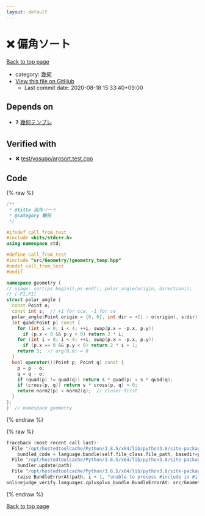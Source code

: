 ```yaml
---
layout: default
---
```


<!-- mathjax config similar to math.stackexchange -->
<script type="text/javascript" async
  src="https://cdnjs.cloudflare.com/ajax/libs/mathjax/2.7.5/MathJax.js?config=TeX-MML-AM_CHTML">
</script>
<script type="text/x-mathjax-config">
  MathJax.Hub.Config({
    TeX: { equationNumbers: { autoNumber: "AMS" }},
    tex2jax: {
      inlineMath: [ ['$','$'] ],
      processEscapes: true
    },
    "HTML-CSS": { matchFontHeight: false },
    displayAlign: "left",
    displayIndent: "2em"
  });
</script>

<script type="text/javascript" src="https://cdnjs.cloudflare.com/ajax/libs/jquery/3.4.1/jquery.min.js"></script>
<script src="https://cdn.jsdelivr.net/npm/jquery-balloon-js@1.1.2/jquery.balloon.min.js" integrity="sha256-ZEYs9VrgAeNuPvs15E39OsyOJaIkXEEt10fzxJ20+2I=" crossorigin="anonymous"></script>
<script type="text/javascript" src="../../../assets/js/copy-button.js"></script>
<link rel="stylesheet" href="../../../assets/css/copy-button.css" />


# :x: 偏角ソート

<a href="../../../index.html">Back to top page</a>

* category: <a href="../../../index.html#8f833136c094b0b1f887309fa147399d">幾何</a>
* <a href="{{ site.github.repository_url }}/blob/master/src/Geometry/arg_sort.hpp">View this file on GitHub</a>
    - Last commit date: 2020-08-18 15:33:40+09:00




## Depends on

* :question: <a href="!geometry_temp.hpp.html">幾何テンプレ</a>


## Verified with

* :x: <a href="../../../verify/test/yosupo/argsort.test.cpp.html">test/yosupo/argsort.test.cpp</a>


## Code

<a id="unbundled"></a>
{% raw %}
```cpp
/**
 * @title 偏角ソート
 * @category 幾何
 */

#ifndef call_from_test
#include <bits/stdc++.h>
using namespace std;

#define call_from_test
#include "src/Geometry/!geometry_temp.hpp"
#undef call_from_test
#endif

namespace geometry {
// usage: sort(ps.begin(),ps.end(), polar_angle(origin, direction));
// (-PI,PI]
struct polar_angle {
  const Point o;
  const int s;  // +1 for ccw, -1 for cw
  polar_angle(Point origin = {0, 0}, int dir = +1) : o(origin), s(dir) {}
  int quad(Point p) const {
    for (int i = 0; i < 4; ++i, swap(p.x = -p.x, p.y))
      if (p.x < 0 && p.y < 0) return 2 * i;
    for (int i = 0; i < 4; ++i, swap(p.x = -p.x, p.y))
      if (p.x == 0 && p.y < 0) return 2 * i + 1;
    return 3;  // arg(0,0) = 0
  }
  bool operator()(Point p, Point q) const {
    p = p - o;
    q = q - o;
    if (quad(p) != quad(q)) return s * quad(p) < s * quad(q);
    if (cross(p, q)) return s * cross(p, q) > 0;
    return norm2(p) < norm2(q);  // closer first
  }
};
}  // namespace geometry
```
{% endraw %}

<a id="bundled"></a>
{% raw %}
```cpp
Traceback (most recent call last):
  File "/opt/hostedtoolcache/Python/3.8.5/x64/lib/python3.8/site-packages/onlinejudge_verify/docs.py", line 349, in write_contents
    bundled_code = language.bundle(self.file_class.file_path, basedir=pathlib.Path.cwd())
  File "/opt/hostedtoolcache/Python/3.8.5/x64/lib/python3.8/site-packages/onlinejudge_verify/languages/cplusplus.py", line 185, in bundle
    bundler.update(path)
  File "/opt/hostedtoolcache/Python/3.8.5/x64/lib/python3.8/site-packages/onlinejudge_verify/languages/cplusplus_bundle.py", line 306, in update
    raise BundleErrorAt(path, i + 1, "unable to process #include in #if / #ifdef / #ifndef other than include guards")
onlinejudge_verify.languages.cplusplus_bundle.BundleErrorAt: src/Geometry/arg_sort.hpp: line 11: unable to process #include in #if / #ifdef / #ifndef other than include guards

```
{% endraw %}

<a href="../../../index.html">Back to top page</a>

